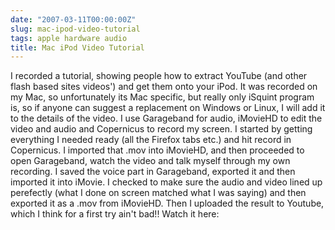 ```yaml
---
date: "2007-03-11T00:00:00Z"
slug: mac-ipod-video-tutorial
tags: apple hardware audio
title: Mac iPod Video Tutorial
---
```


I recorded a tutorial,
showing people how to extract YouTube (and other flash based sites
videos') and get them onto your iPod. It was recorded on my Mac, so
unfortunately its Mac specific, but really only iSquint program is, so
if anyone can suggest a replacement on Windows or Linux, I will add it
to the details of the video. I use Garageband for audio, iMovieHD to
edit the video and audio and Copernicus to record my screen. I started
by getting everything I needed ready (all the Firefox tabs etc.) and hit
record in Copernicus. I imported that .mov into iMovieHD, and then
proceeded to open Garageband, watch the video and talk myself through my
own recording. I saved the voice part in Garageband, exported it and
then imported it into iMovie. I checked to make sure the audio and video
lined up perefectly (what I done on screen matched what I was saying)
and then exported it as a .mov from iMovieHD. Then I uploaded the result
to Youtube, which I think for a first try ain't bad!! Watch it here:
